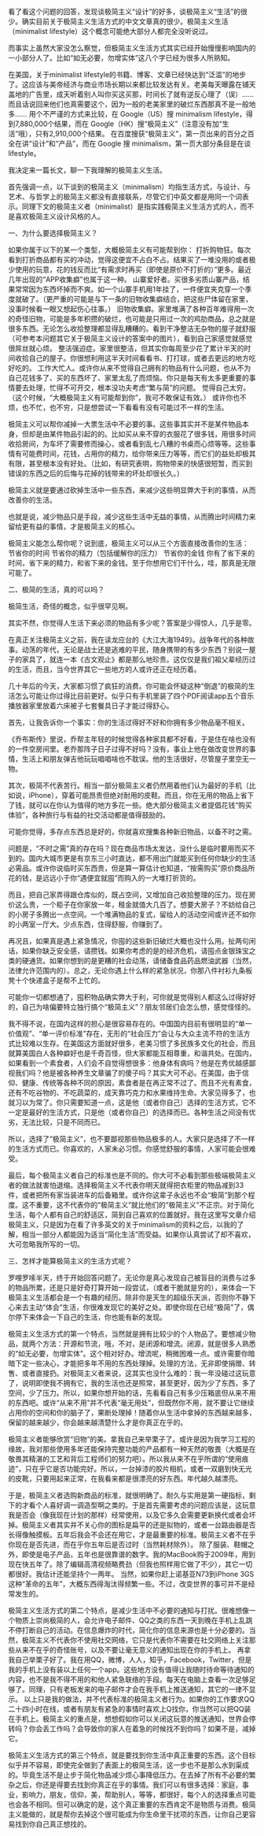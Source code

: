 看了看这个问题的回答，发现谈极简主义“设计”的好多，谈极简主义“生活”的很少。确实目前关于极简主义生活方式的中文文章真的很少。极简主义生活（minimalist lifestyle）这个概念可能绝大部分人都完全没听说过。

而事实上虽然大家没怎么察觉，但极简主义生活方式其实已经开始慢慢影响国内的一小部分人了。比如“如无必要，勿增实体”这八个字已经为很多人所熟知。

在美国，关于minimalist lifestyle的书籍、博客、文章已经快达到“泛滥”的地步了。这应该与美帝经济与商业市场长期以来都比较发达有关。老美每天曝露在铺天盖地的广告里，成天听着别人叫你买这买那，时间长了就有逆反心理了（误）……而且话说回来他们也真需要这个，因为一般的老美家里的破烂东西那真不是一般地多……
用个不严谨的方式来比较，在 Google（US）搜 minimalism lifestyle，得到7,880,000个结果，而在 Google（HK）搜“极简主义”（注意没有加“生活”哦），只有2,910,000个结果。
在百度搜获“极简主义”，第一页出来的百分之百全在讲“设计”和“产品”，而在 Google 搜 minimalism，第一页大部分条目是在谈 lifestyle。

我决定来一篇长文，聊一下我理解的极简主义生活。

首先强调一点，以下谈到的极简主义（minimalism）均指生活方式，与设计、与艺术、与哲学上的极简主义都没有直接联系，尽管它们中英文都是用同一个词表示。同理下文的极简主义者（minimalist）是指实践极简主义生活方式的人，而不是喜欢极简主义设计风格的人。

一、为什么要选择极简主义？

如果你属于以下的某一个类型，大概极简主义有可能帮到你：
打折购物狂。每次看到打折商品都有买的冲动，觉得这便宜不占白不占。结果买了一堆没用的或者极少使用的玩意，花的钱反而比“有需求时再买（即使是原价不打折的）”更多。最近几年出现的“APP收集癖”也属于这一种。
山寨爱好者。买很多劣质山寨产品，结果常常因为东西坏掉而不爽。如一个山寨手机用1年挂了，一件便宜夹克穿一个季度就破了。（更严重的可能是与下一条的旧物收集癖结合，把这些尸体留在家里，没事时候看一眼又想起伤心往事。）
旧物收集癖。家里堆满了各种百年难得用一次的奇怪旧物，可能是多年积攒的破烂，也可能是只用过一次的鸡肋商品，总之就是很多东西。无论怎么收拾整理都显得乱糟糟的。看到干净整洁无杂物的屋子就舒服（可参考本问题其它关于极简主义设计的答案中的图片），看到自己家感觉就感觉很屌丝就心烦。
整洁强迫症。家里很整洁，但其实你每周至少花了累计半天的时间收拾自己的屋子。你很想利用这半天时间看看书、打打球，或者去更远的地方吃好吃的。
工作大忙人。或许你从来不觉得自己拥有的物品有什么问题，也从不为自己花钱多了、买的东西坏了、家里太乱了而烦恼。你只是每天有太多更重要的事情要去处理，忙得不可开交，根本没功夫考虑“繁与简”的问题。
觉得自己太穷。（这个时候，“大概极简主义有可能帮到你”，我可不敢保证有效。）
或许你也不烦，也不忙，也不穷，只是想尝试一下看看有没有可能过不一样的生活。

极简主义可以帮你减掉一大票生活中不必要的事。这些事其实并不是某件物品本身，但却是由某件物品引起的的。比如买从来不穿的衣服花了很多钱，用很多时间收拾房间，为车坏了需要修而操心，或者看到乱七八糟的书桌而心烦等等。这些事情有可能费时间，花钱，占用你的精力，给你带来压力等等，而它们的益处却极其有限，甚至根本没有好处。（比如，有研究表明，购物带来的快感很短暂，而买到错误的东西之后的后悔与花掉的钱带来的坏处却很长久。）

极简主义就是要通过砍掉生活中一些东西，来减少这些明显弊大于利的事情，从而改善你的生活。

也就是说，减少物品只是手段，减少这些生活中无益的事情，从而腾出时间精力来留给更有益的事情，才是极简主义的核心。

极简主义能怎么帮你呢？说到底，极简主义可以从三个方面直接改善你的生活：
节省你的时间
节省你的精力（包括缓解你的压力）
节省你的金钱
你有了省下来的时间，省下来的精力，和省下来的金钱。至于你想用它们干什么，哇，那真是无限可能了。

二、极简的生活，真的可以吗？

极简生活，奇怪的概念，似乎很罕见啊。

其实不然，你觉得人生活下来必须的物品有多少呢？答案是少得惊人，几乎是零。

在真正关注极简主义之前，我在读龙应台的《大江大海1949》。战争年代的各种故事。动荡的年代，无论是战士还是逃难的平民，随身携带的有多少东西？别说一屋子的家具了，就连一本《古文观止》都是那么地珍贵。这仅仅是我们祖父辈经历过的生活，而且，当今世界其它一些地方的人或许还正在经历着。

几十年后的今天，大家都习惯了疯狂的消费。你可能会怀疑这种“倒退”的极简的生活怎么可能让你过得比目前更好。似乎只有手机里装了四个PDF阅读app五个音乐播放器家里放着六床被子七套餐具日子才能过得舒心。

首先，让我告诉你一个事实：你的生活过得好不好和你拥有多少物品毫不相关。

《乔布斯传》里说，乔帮主年轻的时候觉得各种家具都不好看，于是住在啥也没有的一件空房间里。老乔那阵子日子过得不好吗？没有，事业上他在做改变世界的事情，生活上和朋友弹吉他玩玩唱唱啥也不耽误。他的生活很好，尽管屋子里空无一物。

其次，极简不代表苦行。相当一部分极简主义者仍然用着他们认为最好的手机（比如说，iPhone），穿着可能昂贵但绝对耐用的皮鞋。而且，你在无用的物品上省下了钱，就可以在你认为值得的地方多花一些。绝大部分极简主义者提倡花钱“购买体验”，各种旅行与有益的社交活动都是值得鼓励的。

可能你觉得，多存点东西总是好的，你就喜欢搜集各种新旧物品，以备不时之需。

问题是，“不时之需”真的存在吗？现在商品市场太发达，没什么是临时要用而买不到的。国内大城市更是有京东三小时直达，都不用出门就能买到任何你缺少的生活必需品。或许你说临时买东西贵，但是算一算估计也知道，“按需购买”原价商品所花的钱，是远远小于你“遇便宜就囤”而购入的一大堆打折货的。

而且，把自己家弄得跟仓库似的，既占空间，又增加自己收拾整理的压力。现在房价这么贵，一个柜子在你家放一年，租金就值大几百了。想要大房子？不妨给自己的小房子多腾出一点空间。一个堆满物品的复式，留给人的活动空间或许还不如你的小两室一厅大。少点东西，住得舒服，你赚到了。

再况且，如果真是遇上紧急情况，你囤的这些新旧破烂大概也没什么用。扯两句闲话，如果你缺乏安全感，请攒钱。如果你考虑的是的经济危机，请囤点金银珠宝之类的硬通货。如果你想到的是更糟的社会动荡，请储备食品药品燃油武器（当然，法律允许范围内的）。总之，无论你遇上什么样的紧急状况，你那八件衬衫九条板凳十个快递盒子是帮不上忙的。

可能你一切都想通了，囤积物品确实弊大于利，可你就是觉得别人都这么过得好好的，自己为啥偏要特立独行搞个“极简主义”？朋友邻居们会怎么想，感觉怪怪的。

我不得不说，在国内这样的担心是很容易存在的。中国国内目前有很明显的“单一价值观”、“单一评价标准”存在，无形的“社会压力”会让与大众主流不符的生活方式比较难以生存。在美国这方面就好很多，老美习惯了多民族多文化的社会，而且就算美国白人各种癖好也是千奇百怪，但大家都能互相尊重，和谐共处。在国内，如果看到一个素食者，人们会不自觉得想很多：他身体有病吗？他是在秀优越感鄙视我们吗？他是被各种养生文章骗了的傻子吗？其实大可不必。在美国，由于信仰、健康、传统等各种不同的原因，素食者是在再正常不过了。而且不光有素食，还有不吃谷物的、不吃蔬菜的，成天靠巧克力和水果维持生命。大家见得多了，也就习以为常了。你只需要知道一点，这是他（或者你自己）选择的生活方式，它不一定是最好的生活方式，只是他（或者你自己）的选择而已。各种生活之间没有优劣，无法比较，只是不同而已。

所以，选择了“极简主义”，也不要鄙视那些物品极多的人。大家只是选择了不一样的生活方式而已。你喜欢的，人家未必习惯。你感觉舒服的事情，人家可能会很难受。

最后，每个极简主义者自己的标准也是不同的。你大可不必看到那些极端极简主义者的做法就害怕退缩。选择极简主义不代表你明天就得把衣柜里的物品减到33件，或者把所有家当装进车的后备箱里。或许你这辈子永远也不会“极简”到那个程度。这不重要，这不代表你的“极简主义”就比他们的“极简主义”不正宗。对于简化生活，每个人都有自己的舒适区，简到自己喜欢的位置就好。我在这里写文章介绍极简主义，只是因为在看了许多英文的关于minimalism的资料之后，以我的了解，相当一部分人都能因为适当“简化生活”而受益。如果你认真尝试了却不喜欢，大可忽略我所写的一切。

三、怎样才能算极简主义的生活方式呢？

罗哩罗嗦半天，终于开始回答问题了。无论你是真心发现自己被盲目的消费与过多的物品所累，还是只是好奇打算开始一段尝试，（或者干脆就是穷的），来体会一下极简主义生活都会是一个有趣的经历。除非你是天生的超级乐天派，否则你不静下心来去主动“体会”生活，你很难发现它的美好之处。即使你现在已经“极简”了，偶尔停下来体会一下自己的生活，你也能有新的发现。

极简主义生活方式的第一个特点，当然就是拥有比较少的个人物品了。要想减少物品，就两个方法：开源和节流，哦，不对，是闭源和增流。闭源，就是很多人熟悉的“如无必要，勿增实体”。这个相对好办。增流呢，稍微困难一点。或许需要你暗暗下定一些决心，才能把多年不用的东西处理掉。处理的方法，无非即使捐赠、转售、或者直接扔。对极简主义者来说，这其实也没什么难的：我一年没碰过这玩意了，说明即使我不拥有它，我的生活也还是照常，甚至更好，因为少了东西，多了空间，少了压力。所以，如果你想开始的话，先看看自己有多少压箱底但从来不用的东西吧。或许“从来不用”并不代表“毫无用处”，但既然你不用，就不要让它继续占用你的空间和你的脑子了，果断处理掉！随着你从生活中拿掉的东西越来越多，保留的越来越少，你会越来越清楚什么才是你真正在乎的。

极简主义者能够欣赏“旧物”的美。拿我自己来举栗子了。或许是因为我学习工程的缘故，我对那些使用多年还能保持完整功能的产品都有一种天然的敬畏（大概是在敬畏其精湛的工艺和背后工程师们的努力吧）。所以我从来不在乎所谓的“使用痕迹”，只在乎它是否功能完好。所以，一台掉漆的胶片相机，或者一双磨到快无光的皮靴，只要用起来正常，在我看来都是很漂亮的好东西。年代越久越漂亮。

于是，极简主义者选购新商品的标准，就很明确了。耐久与实用是第一硬指标，剩下的才看个人喜好调一调造型啊之类的。于是首先需要考虑的问题应该是，这玩意我是否会（像我现在计划的那样）经常使用，以及它多久会需要更新换代或者会坏掉。极简主义者其实并不关心你的图标是扁平的还是拟物的，或者一台路由器是否长得像触摸板。五年后我会不会还在用它，才是最重要的标准。极简主义者不在乎你现在是否先进，而在乎你五年后是否过时（当然耗材除外）。
除了服装、鞋帽之外，即使是电子产品，五年也是很靠谱的数字。我的MacBook购于2009年，用到现在快五年了。除了编辑高清视频略费劲（但我也照样用它做了不少），其它一切都很好。我估计还能坚持个一两年。
当然，如果你赶上诺基亚N73到iPhone 3GS这种“革命的五年”，大概东西得淘汰得频繁一些。不过，改变世界的事可并不是经常发生的。

极简主义生活方式的第二个特点，是减少生活中不必要的通知与打扰。很难想像一个物质上崇尚极简的人，会允许电子邮件、QQ之类的东西一天到晚在手机上乱跳不停打断自己的活动。在信息爆炸的时代，简化你的信息来源也是十分必要的。当然，极简主义不代表你不使用社交网络，它只是代表你不需要在社交网络上关注那些从来不在乎的奇怪账号，以及不要让毫无意义的通知出现在你的手机上。
再拿我自己举栗子好了。我在用QQ，微博，人人，知乎，Facebook，Twitter，但是我的手机上没有装以上任何一个app。这些地方没有值得让我随时待命等待通知的内容，也不是我不得不用的和他人紧急联络的手段。每天在电脑上查看一次足够足够了。同理，只有老板发来的电子邮件才会在我手机上推送通知，其它的一律不显示。
以上只是我的做法，并不代表标准的极简主义者行为。如果你的工作要求QQ二十四小时在线，或者有朋友有紧急的事情时喜欢上Q找你，你当然可以把QQ装在手机上。极简主义的重点是，想想假如你可以关闭这玩意的推送通知，世界会停转吗？你会丢工作吗？会导致你的家人在着急的时候找不到你吗？如果不是，减掉它。

极简主义生活方式的第三个特点，就是要找到你生活中真正重要的东西。这个目标似乎并不容易，即使完全做到了表面上的极简生活，这一步也不是那么水到渠成的。毕竟生活不是止步于简化物品减少烦心事降低压力。在去掉了所有不必要的繁杂之后，你还是得要去找到你真正在乎的事情。我们可以有很多选择：家庭，事业，影响力，朋友，信仰，美，帮助别人，等等，都很好，每个人的选择重点可能也会各不相同。但可以确定的是，这个真正重要的东西肯定不是物质与消费。极简主义能做的，就是帮你去掉这个很可能成为你生命里干扰项的东西，让你自己更容易找到你自己真正想找的。